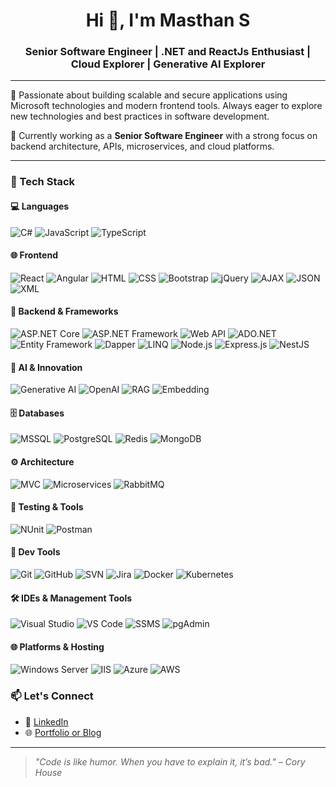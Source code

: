 <h1 align="center">Hi 👋, I'm Masthan S</h1>
<h3 align="center">Senior Software Engineer | .NET and ReactJs Enthusiast | Cloud Explorer | Generative AI Explorer </h3>

---

🌟 Passionate about building scalable and secure applications using Microsoft technologies and modern frontend tools. Always eager to explore new technologies and best practices in software development.

🧠 Currently working as a **Senior Software Engineer** with a strong focus on backend architecture, APIs, microservices, and cloud platforms.

---

### 🔧 Tech Stack

#### 💻 Languages
![C#](https://img.shields.io/badge/-C%23-239120?style=flat&logo=c-sharp&logoColor=white)
![JavaScript](https://img.shields.io/badge/-JavaScript-F7DF1E?style=flat&logo=javascript&logoColor=black)
![TypeScript](https://img.shields.io/badge/-TypeScript-007ACC?style=flat&logo=typescript&logoColor=white)

#### 🌐 Frontend
![React](https://img.shields.io/badge/-React-20232A?style=flat&logo=react&logoColor=61DAFB)
![Angular](https://img.shields.io/badge/-Angular-DD0031?style=flat&logo=angular&logoColor=white)
![HTML](https://img.shields.io/badge/-HTML5-E34F26?style=flat&logo=html5&logoColor=white)
![CSS](https://img.shields.io/badge/-CSS3-1572B6?style=flat&logo=css3&logoColor=white)
![Bootstrap](https://img.shields.io/badge/-Bootstrap-563D7C?style=flat&logo=bootstrap&logoColor=white)
![jQuery](https://img.shields.io/badge/-jQuery-0769AD?style=flat&logo=jquery&logoColor=white)
![AJAX](https://img.shields.io/badge/-AJAX-005571?style=flat&logo=ajax&logoColor=white)
![JSON](https://img.shields.io/badge/-JSON-000000?style=flat&logo=json&logoColor=white)
![XML](https://img.shields.io/badge/-XML-8A2BE2?style=flat)

#### 🧱 Backend & Frameworks
![ASP.NET Core](https://img.shields.io/badge/-ASP.NET_Core-512BD4?style=flat&logo=dotnet&logoColor=white)
![ASP.NET Framework](https://img.shields.io/badge/-ASP.NET_Framework-004880?style=flat&logo=dotnet&logoColor=white)
![Web API](https://img.shields.io/badge/-Web_API-68217A?style=flat)
![ADO.NET](https://img.shields.io/badge/-ADO.NET-0081C9?style=flat)
![Entity Framework](https://img.shields.io/badge/-Entity_Framework-6DB33F?style=flat)
![Dapper](https://img.shields.io/badge/-Dapper-2D2D2D?style=flat)
![LINQ](https://img.shields.io/badge/-LINQ-BC2C1A?style=flat)
![Node.js](https://img.shields.io/badge/-Node.js-339933?style=flat&logo=node.js&logoColor=white)
![Express.js](https://img.shields.io/badge/-Express.js-000000?style=flat&logo=express&logoColor=white)
![NestJS](https://img.shields.io/badge/-NestJS-E0234E?style=flat&logo=nestjs&logoColor=white)

#### 🧠 AI & Innovation
![Generative AI](https://img.shields.io/badge/-Generative_AI-6E57E0?style=flat&logo=brain&logoColor=white)
![OpenAI](https://img.shields.io/badge/-OpenAI-412991?style=flat&logo=openai&logoColor=white)
![RAG](https://img.shields.io/badge/-RAG_(Retrieval--Augmented_Generation)-4B0082?style=flat&logo=search&logoColor=white)
![Embedding](https://img.shields.io/badge/-Embedding-1E90FF?style=flat&logo=vector-graphics&logoColor=white)

#### 🗄️ Databases
![MSSQL](https://img.shields.io/badge/-SQL_Server-CC2927?style=flat&logo=microsoft-sql-server&logoColor=white)
![PostgreSQL](https://img.shields.io/badge/-PostgreSQL-336791?style=flat&logo=postgresql&logoColor=white)
![Redis](https://img.shields.io/badge/-Redis-DC382D?style=flat&logo=redis&logoColor=white)
![MongoDB](https://img.shields.io/badge/-MongoDB-47A248?style=flat&logo=mongodb&logoColor=white)

#### ⚙️ Architecture
![MVC](https://img.shields.io/badge/-MVC-1C1C1C?style=flat)
![Microservices](https://img.shields.io/badge/-Microservices-6E57E0?style=flat)
![RabbitMQ](https://img.shields.io/badge/-RabbitMQ-FF6600?style=flat&logo=rabbitmq&logoColor=white)

#### 🧪 Testing & Tools
![NUnit](https://img.shields.io/badge/-NUnit-800000?style=flat)
![Postman](https://img.shields.io/badge/-Postman-FF6C37?style=flat&logo=postman&logoColor=white)

#### 🔧 Dev Tools
![Git](https://img.shields.io/badge/-Git-F05032?style=flat&logo=git&logoColor=white)
![GitHub](https://img.shields.io/badge/-GitHub-181717?style=flat&logo=github&logoColor=white)
![SVN](https://img.shields.io/badge/-SVN-809CC9?style=flat)
![Jira](https://img.shields.io/badge/-Jira-0052CC?style=flat&logo=jira&logoColor=white)
![Docker](https://img.shields.io/badge/-Docker-2496ED?style=flat&logo=docker&logoColor=white)
![Kubernetes](https://img.shields.io/badge/-Kubernetes-326CE5?style=flat&logo=kubernetes&logoColor=white)

#### 🛠️ IDEs & Management Tools
![Visual Studio](https://img.shields.io/badge/-Visual_Studio-5C2D91?style=flat&logo=visual-studio&logoColor=white)
![VS Code](https://img.shields.io/badge/-VS_Code-007ACC?style=flat&logo=visual-studio-code&logoColor=white)
![SSMS](https://img.shields.io/badge/-SSMS-CC2927?style=flat)
![pgAdmin](https://img.shields.io/badge/-pgAdmin-336791?style=flat)

#### 🌐 Platforms & Hosting
![Windows Server](https://img.shields.io/badge/-Windows_Server-0078D6?style=flat&logo=windows&logoColor=white)
![IIS](https://img.shields.io/badge/-IIS-0078D6?style=flat)
![Azure](https://img.shields.io/badge/-Azure-0089D6?style=flat&logo=microsoft-azure&logoColor=white)
![AWS](https://img.shields.io/badge/-AWS-FF9900?style=flat&logo=amazon-aws&logoColor=white)

### 📫 Let's Connect

- 💼 [LinkedIn](https://www.linkedin.com/in/masthan-s/)
- 🌐 [Portfolio or Blog](https://www.linkedin.com/in/masthan-s/)

---

> *"Code is like humor. When you have to explain it, it’s bad." – Cory House*

